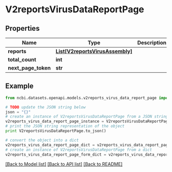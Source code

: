 # V2reportsVirusDataReportPage


## Properties

Name | Type | Description | Notes
------------ | ------------- | ------------- | -------------
**reports** | [**List[V2reportsVirusAssembly]**](V2reportsVirusAssembly.md) |  | [optional] 
**total_count** | **int** |  | [optional] 
**next_page_token** | **str** |  | [optional] 

## Example

```python
from ncbi.datasets.openapi.models.v2reports_virus_data_report_page import V2reportsVirusDataReportPage

# TODO update the JSON string below
json = "{}"
# create an instance of V2reportsVirusDataReportPage from a JSON string
v2reports_virus_data_report_page_instance = V2reportsVirusDataReportPage.from_json(json)
# print the JSON string representation of the object
print V2reportsVirusDataReportPage.to_json()

# convert the object into a dict
v2reports_virus_data_report_page_dict = v2reports_virus_data_report_page_instance.to_dict()
# create an instance of V2reportsVirusDataReportPage from a dict
v2reports_virus_data_report_page_form_dict = v2reports_virus_data_report_page.from_dict(v2reports_virus_data_report_page_dict)
```
[[Back to Model list]](../README.md#documentation-for-models) [[Back to API list]](../README.md#documentation-for-api-endpoints) [[Back to README]](../README.md)


